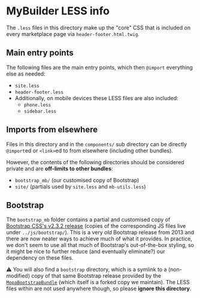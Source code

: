 # MyBuilder LESS info

The `.less` files in this directory make up the "core" CSS that is included on every marketplace page via `header-footer.html.twig`.

## Main entry points
The following files are the main entry points, which then `@import` everything else as needed:

* `site.less`
* `header-footer.less`
* Additionally, on mobile devices these LESS files are also included:
    * `phone.less`
    * `sidebar.less`
    
## Imports from elsewhere
Files in this directory and in the `components/` sub directory can be directly `@import`ed or `<link>`ed to from elsewhere (including other bundles).

However, the contents of the following directories should be considered private and are **off-limits to other bundles**:
* `bootstrap_mb/` (our customised copy of Bootstrap)
* `site/` (partials used by `site.less` and `mb-utils.less`)


## Bootstrap
The `bootstrap_mb` folder contains a partial and customised copy of [Bootstrap CSS's v2.3.2 release](https://getbootstrap.com/2.3.2/index.html) (copies of the corresponding JS files live under `../js/bootstrap/`). This is a very _old_ Bootstrap release from 2013 and there are now neater ways to achieve much of what it provides. In practice, we don't seem to use all that much of Bootstrap's out-of-the-box styling, so it might be nice to further reduce (and eventually eliminate?) our dependency on these files.

⚠️ You will also find a `bootstrap` directory, which is a symlink to a (non-modified) copy of that same Bootstrap release provided by the [`MopaBootstrapBundle`](https://github.com/mybuilder/MopaBootstrapBundle) (which itself is a forked copy we maintain). The LESS files within are not used anywhere though, so please **ignore this directory**.
